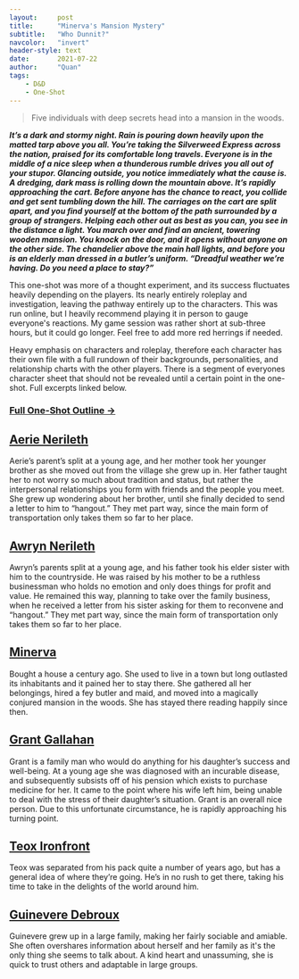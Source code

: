 ```yaml
---
layout:     post
title:      "Minerva's Mansion Mystery"
subtitle:   "Who Dunnit?"
navcolor:   "invert"
header-style: text
date:       2021-07-22
author:     "Quan"
tags:
    - D&D
    - One-Shot
---
```


> Five individuals with deep secrets head into a mansion in the woods.

***It’s a dark and stormy night. Rain is pouring down heavily upon the matted tarp above you all. You’re taking the Silverweed Express across the nation, praised for its comfortable long travels. Everyone is in the middle of a nice sleep when a thunderous rumble drives you all out of your stupor. Glancing outside, you notice immediately what the cause is. A dredging, dark mass is rolling down the mountain above. It’s rapidly approaching the cart. Before anyone has the chance to react, you collide and get sent tumbling down the hill. The carriages on the cart are split apart, and you find yourself at the bottom of the path surrounded by a group of strangers. Helping each other out as best as you can, you see in the distance a light. You march over and find an ancient, towering wooden mansion. You knock on the door, and it opens without anyone on the other side. The chandelier above the main hall lights, and before you is an elderly man dressed in a butler’s uniform. “Dreadful weather we’re having. Do you need a place to stay?”***

This one-shot was more of a thought experiment, and its success fluctuates heavily depending on the players. Its nearly entirely roleplay and investigation, leaving the pathway entirely up to the characters. This was run online, but I heavily recommend playing it in person to gauge everyone's reactions. My game session was rather short at sub-three hours, but it could go longer. Feel free to add more red herrings if needed.

Heavy emphasis on characters and roleplay, therefore each character has their own file with a full rundown of their backgrounds, personalities, and relationship charts with the other players. There is a segment of everyones character sheet that should not be revealed until a certain point in the one-shot. Full excerpts linked below.

### [Full One-Shot Outline →](https://docs.google.com/document/d/e/2PACX-1vRLh6Y0R4Q0BlSnI2TPGPNuV7HymU42ca8ap8dSVUJS6ADgqPsysH14TchB0YmlmekG1QCA3GNxkNRZ/pub) <!-- Link to full story -->

## [Aerie Nerileth](https://docs.google.com/document/d/e/2PACX-1vRSeZXjFut3FElR-Gj9BcvPi58jl1NoYib6jlduh6SBDkrnooKJMuNSeuHWbXmgGq5ReMzoCphOcPQl/pub) <!-- Link to full story -->

Aerie’s parent’s split at a young age, and her mother took her younger brother as she moved out from the village she grew up in. Her father taught her to not worry so much about tradition and status, but rather the interpersonal relationships you form with friends and the people you meet. She grew up wondering about her brother, until she finally decided to send a letter to him to “hangout.” They met part way, since the main form of transportation only takes them so far to her place.  

## [Awryn Nerileth](https://docs.google.com/document/d/e/2PACX-1vRaeLCwumBHHbvxLFqQP3HrpCVteEgrPPtid6SlyZeoVSe-HfjCaAHvqOcWCy7nC6e7SFt-vOVncFs8/pub) <!-- Link to full story -->

Awryn’s parents split at a young age, and his father took his elder sister with him to the countryside. He was raised by his mother to be a ruthless businessman who holds no emotion and only does things for profit and value. He remained this way, planning to take over the family business, when he received a letter from his sister asking for them to reconvene and “hangout.” They met part way, since the main form of transportation only takes them so far to her place. 

## [Minerva](https://docs.google.com/document/d/e/2PACX-1vQj8PefeIWjcDkylIwqIVHkuKrCZgvf0k2zZ_7-wqo-1cyi_fo221yeO-KXXR8L_BHVB5it7Jj8KOYn/pub) <!-- Link to full story -->

Bought a house a century ago. She used to live in a town but long outlasted its inhabitants and it pained her to stay there. She gathered all her belongings, hired a fey butler and maid, and moved into a magically conjured mansion in the woods. She has stayed there reading happily since then.

## [Grant Gallahan](https://docs.google.com/document/d/e/2PACX-1vSGF2Qs0dQx9t_cTjq30ghpKxa4G6qECzRUTDkvlVckwVdOnaqTjNev9VjQNU7j0YexPMvgAQ_TZZdO/pub) <!-- Link to full story -->

Grant is a family man who would do anything for his daughter’s success and well-being. At a young age she was diagnosed with an incurable disease, and subsequently subsists off of his pension which exists to purchase medicine for her. It came to the point where his wife left him, being unable to deal with the stress of their daughter’s situation. Grant is an overall nice person. Due to this unfortunate circumstance, he is rapidly approaching his turning point. 

## [Teox Ironfront](https://docs.google.com/document/d/e/2PACX-1vRLT-4uchdOJ9LBj7mF13JD-fWElt2thVQ-6QJFwHP5015mGbx0wjDn02CDPVaVeiFw_tdV3LUChnwo/pub) <!-- Link to full story -->

Teox was separated from his pack quite a number of years ago, but has a general idea of where they’re going. He’s in no rush to get there, taking his time to take in the delights of the world around him. 

## [Guinevere Debroux](https://docs.google.com/document/d/e/2PACX-1vSYbDMG6bsgP5TIzzocSkrWHIGPJXgWOen7kpsvEg8ppgHH1iCxEbDC3M2iBeXjqsOwA1utWYB5u3ew/pub) <!-- Link to full story -->

Guinevere grew up in a large family, making her fairly sociable and amiable. She often overshares information about herself and her family as it's the only thing she seems to talk about. A kind heart and unassuming, she is quick to trust others and adaptable in large groups.